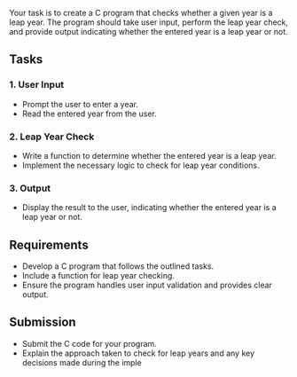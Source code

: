 Your task is to create a C program that checks whether a given year is a leap year. The program should take user input, perform the leap year check, and provide output indicating whether the entered year is a leap year or not.

## Tasks

### 1. User Input
   - Prompt the user to enter a year.
   - Read the entered year from the user.

### 2. Leap Year Check
   - Write a function to determine whether the entered year is a leap year.
   - Implement the necessary logic to check for leap year conditions.

### 3. Output
   - Display the result to the user, indicating whether the entered year is a leap year or not.

## Requirements
- Develop a C program that follows the outlined tasks.
- Include a function for leap year checking.
- Ensure the program handles user input validation and provides clear output.

## Submission
- Submit the C code for your program.
- Explain the approach taken to check for leap years and any key decisions made during the imple
